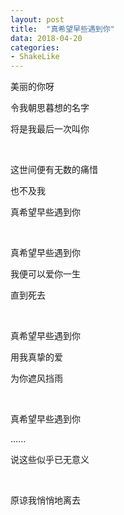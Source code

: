 ```yaml
---
layout: post
title:  "真希望早些遇到你"
data: 2018-04-20
categories:
- ShakeLike
---
```


美丽的你呀

令我朝思暮想的名字

将是我最后一次叫你

<br />

这世间便有无数的痛惜

也不及我

真希望早些遇到你

<br />

真希望早些遇到你

我便可以爱你一生

直到死去

<br />

真希望早些遇到你

用我真挚的爱

为你遮风挡雨

<br />

真希望早些遇到你

......

说这些似乎已无意义

<br />

原谅我悄悄地离去
